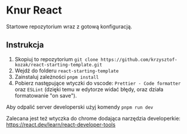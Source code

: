 # Knur React

Startowe repozytorium wraz z gotową konfiguracją.

## Instrukcja

1. Skopiuj to repozytorium `git clone https://github.com/krzysztof-kozak/react-starting-template.git`
2. Wejdź do folderu `react-starting-template`
3. Zainstaluj zależności `pnpm install`
4. Pobierz następujące wtyczki do vscode: `Prettier - Code formatter` oraz `ESLint` (dzięki temu w edytorze widać błędy, oraz działa formatowanie "on save").

Aby odpalić server developerski użyj komendy `pnpm run dev`

Zalecana jest też wtyczka do chrome dodająca narzędzia developerkie: https://react.dev/learn/react-developer-tools
